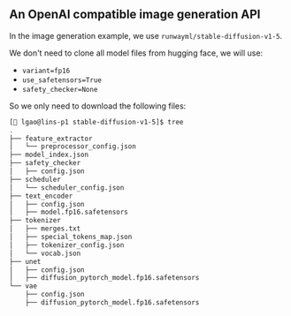 ## An OpenAI compatible image generation API

In the image generation example, we use `runwayml/stable-diffusion-v1-5`.

We don't need to clone all model files from hugging face, we will use:
* `variant=fp16`
* `use_safetensors=True`
* `safety_checker=None`

So we only need to download the following files:

```bash
[🎩 lgao@lins-p1 stable-diffusion-v1-5]$ tree
.
├── feature_extractor
│   └── preprocessor_config.json
├── model_index.json
├── safety_checker
│   ├── config.json
├── scheduler
│   └── scheduler_config.json
├── text_encoder
│   ├── config.json
│   ├── model.fp16.safetensors
├── tokenizer
│   ├── merges.txt
│   ├── special_tokens_map.json
│   ├── tokenizer_config.json
│   └── vocab.json
├── unet
│   ├── config.json
│   ├── diffusion_pytorch_model.fp16.safetensors
└── vae
    ├── config.json
    ├── diffusion_pytorch_model.fp16.safetensors
```

